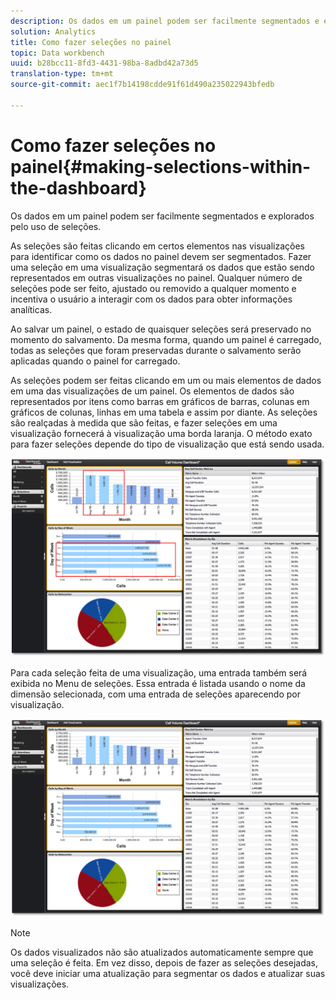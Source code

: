 ```yaml
---
description: Os dados em um painel podem ser facilmente segmentados e explorados pelo uso de seleções.
solution: Analytics
title: Como fazer seleções no painel
topic: Data workbench
uuid: b28bcc11-8fd3-4431-98ba-8adbd42a73d5
translation-type: tm+mt
source-git-commit: aec1f7b14198cdde91f61d490a235022943bfedb

---
```



# Como fazer seleções no painel{#making-selections-within-the-dashboard}

Os dados em um painel podem ser facilmente segmentados e explorados pelo uso de seleções.

As seleções são feitas clicando em certos elementos nas visualizações para identificar como os dados no painel devem ser segmentados. Fazer uma seleção em uma visualização segmentará os dados que estão sendo representados em outras visualizações no painel. Qualquer número de seleções pode ser feito, ajustado ou removido a qualquer momento e incentiva o usuário a interagir com os dados para obter informações analíticas.

Ao salvar um painel, o estado de quaisquer seleções será preservado no momento do salvamento. Da mesma forma, quando um painel é carregado, todas as seleções que foram preservadas durante o salvamento serão aplicadas quando o painel for carregado.

As seleções podem ser feitas clicando em um ou mais elementos de dados em uma das visualizações de um painel. Os elementos de dados são representados por itens como barras em gráficos de barras, colunas em gráficos de colunas, linhas em uma tabela e assim por diante. As seleções são realçadas à medida que são feitas, e fazer seleções em uma visualização fornecerá à visualização uma borda laranja. O método exato para fazer seleções depende do tipo de visualização que está sendo usada.

![](assets/selection_make.png)

Para cada seleção feita de uma visualização, uma entrada também será exibida no Menu de seleções. Essa entrada é listada usando o nome da dimensão selecionada, com uma entrada de seleções aparecendo por visualização.

![](assets/selection_menu.png)

>[!NOTE]
>
>Os dados visualizados não são atualizados automaticamente sempre que uma seleção é feita. Em vez disso, depois de fazer as seleções desejadas, você deve iniciar uma atualização para segmentar os dados e atualizar suas visualizações.

